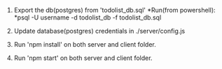 1. Export the db(postgres) from 'todolist_db.sql'
   *Run(from powershell):
   *psql -U username -d  todolist_db -f todolist_db.sql

2. Update database(postgres) credentials in ./server/config.js

3. Run 'npm install' on both server and client folder.

4. Run 'npm start' on both server and client folder.
